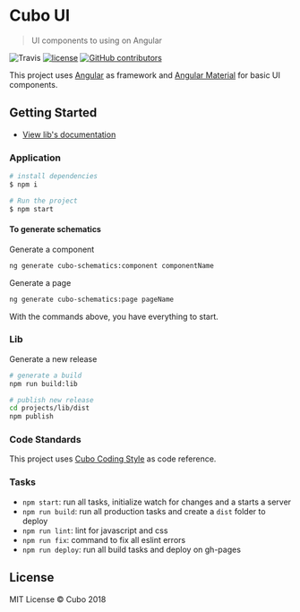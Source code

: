# Cubo UI

> UI components to using on Angular

![Travis](https://img.shields.io/travis/cubonetwork/cubo-ui.svg)
[![license](https://img.shields.io/github/license/cubonetwork/cubo-ui.svg)](./license.md)
[![GitHub contributors](https://img.shields.io/github/contributors/cubonetwork/cubo-ui.svg)](https://github.com/cubonetwork/cubo-ui/graphs/contributors)

This project uses [Angular](https://angular.io/) as framework and [Angular Material](https://material.angular.io) for basic UI components.

## Getting Started

- [View lib's documentation](projects/lib/README.md)

### Application

```sh
# install dependencies
$ npm i

# Run the project
$ npm start
```

#### To generate schematics

Generate a component

```sh
ng generate cubo-schematics:component componentName
```

Generate a page

```sh
ng generate cubo-schematics:page pageName
```

With the commands above, you have everything to start.

### Lib

Generate a new release

```sh
# generate a build
npm run build:lib 

# publish new release
cd projects/lib/dist
npm publish
```

### Code Standards

This project uses [Cubo Coding Style](https://github.com/cubonetwork/coding-style) as code reference.

### Tasks

- `npm start`: run all tasks, initialize watch for changes and a starts a server
- `npm run build`: run all production tasks and create a `dist` folder to deploy
- `npm run lint`: lint for javascript and css
- `npm run fix`: command to fix all eslint errors
- `npm run deploy`: run all build tasks and deploy on gh-pages

## License

MIT License © Cubo 2018
